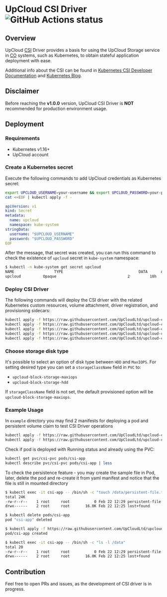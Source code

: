 # UpCloud CSI Driver ![GitHub Actions status](https://github.com/UpCloudLtd/upcloud-csi/actions/workflows/deploy.yml/badge.svg)

## Overview

UpCloud [CSI](https://github.com/container-storage-interface/spec) Driver provides a basis for using the UpCloud Storage
service in [CO](https://www.vmware.com/topics/glossary/content/container-orchestration.html) systems, such as
Kubernetes, to obtain stateful application deployment with ease.

Additional info about the CSI can be found
in [Kubernetes CSI Developer Documentation](https://kubernetes-csi.github.io/docs/)
and [Kubernetes Blog](https://kubernetes.io/blog/2019/01/15/container-storage-interface-ga/).

## Disclaimer

Before reaching the **v1.0.0** version, UpCloud CSI Driver is **NOT** recommended for production environment usage.

## Deployment

### Requirements

* Kubernetes v1.16+
* UpCloud account

### Create a Kubernetes secret

Execute the following commands to add UpCloud credentials as Kubernetes secret:

```bash
export UPCLOUD_USERNAME=your-username && export UPCLOUD_PASSWORD=your-password
cat <<EOF | kubectl apply -f -
```

```yaml
apiVersion: v1
kind: Secret
metadata:
  name: upcloud
  namespace: kube-system
stringData:
  username: "$UPCLOUD_USERNAME"
  password: "$UPCLOUD_PASSWORD"
EOF
```

After the message, that secret was created, you can run this command to check the existence of `upcloud` secret
in `kube-system` namespace:

```sh
$ kubectl -n kube-system get secret upcloud
NAME                  TYPE                                  DATA      AGE
upcloud          Opaque                                2         18h
```

### Deploy CSI Driver

The following commands will deploy the CSI driver with the related Kubernetes custom resources, volume attachment, driver registration, and
provisioning sidecars:

```sh
kubectl apply -f https://raw.githubusercontent.com/UpCloudLtd/upcloud-csi/deploy/kubernetes/crd/snapshot.storage.k8s.io_volumesnapshotclasses.yaml
kubectl apply -f https://raw.githubusercontent.com/UpCloudLtd/upcloud-csi/deploy/kubernetes/crd/snapshot.storage.k8s.io_volumesnapshotcontents.yaml
kubectl apply -f https://raw.githubusercontent.com/UpCloudLtd/upcloud-csi/deploy/kubernetes/crd/snapshot.storage.k8s.io_volumesnapshots.yaml
kubectl apply -f https://raw.githubusercontent.com/UpCloudLtd/upcloud-csi/deploy/kubernetes/rbac-upcloud-csi.yaml
kubectl apply -f https://raw.githubusercontent.com/UpCloudLtd/upcloud-csi/deploy/kubernetes/setup-upcloud-csi.yaml
```

### Choose storage disk type

It's possible to select an option of disk type between `HDD` and `MaxIOPS`.
For setting desired type you can set a `storageClassName` field in `PVC` to:
* `upcloud-block-storage-maxiops`
* `upcloud-block-storage-hdd`

If `storageClassName` field is not set, the default provisioned option will be `upcloud-block-storage-maxiops`.

### Example Usage

In `example` directory you may find 2 manifests for deploying a pod and persistent volume claim to test CSI Driver
operations

```sh
kubectl apply -f https://raw.githubusercontent.com/UpCloudLtd/upcloud-csi/example/test-pod.yaml
kubectl apply -f https://raw.githubusercontent.com/UpCloudLtd/upcloud-csi/example/test-pvc.yaml
```

Check if pod is deployed with Running status and already using the PVC:

```sh
kubectl get pvc/csi-pvc pods/csi-app
kubectl describe pvc/csi-pvc pods/csi-app | less
```

To check the persistence feature - you may create the sample file in Pod, later, delete the pod and re-create it from yaml manifest and notice that the file is still in mounted directory 

```sh
$ kubectl exec -it csi-app -- /bin/sh -c "touch /data/persistent-file.txt"
total 24K
-rw-r--r--    1 root     root           0 Feb 22 12:29 persistent-file.txt
drwx------    2 root     root       16.0K Feb 22 12:25 lost+found

$ kubectl delete pods/csi-app
pod "csi-app" deleted

$ kubectl apply -f https://raw.githubusercontent.com/UpCloudLtd/upcloud-csi/example/test-pod.yaml
pod/csi-app created

$ kubectl exec -it csi-app -- /bin/sh -c "ls -l /data"
total 20
-rw-r--r--    1 root     root           0 Feb 22 12:29 persistent-file.txt
drwx------    2 root     root       16.0K Feb 22 12:25 lost+found

```

## Contribution

Feel free to open PRs and issues, as the development of CSI driver is in progress.
